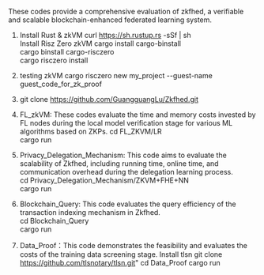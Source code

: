 These codes provide a comprehensive evaluation of zkfhed,  a verifiable and scalable blockchain-enhanced federated learning system.

1. Install Rust & zkVM
curl https://sh.rustup.rs -sSf | sh  
Install Risz Zero zkVM
cargo install cargo-binstall  
cargo binstall cargo-risczero  
cargo risczero install

2. testing zkVM
cargo risczero new my_project --guest-name guest_code_for_zk_proof  

3. git clone https://github.com/GuangguangLu/Zkfhed.git

4. FL_zkVM: These codes evaluate the time and memory costs invested by FL nodes during the local model verification stage for various ML algorithms based on ZKPs.
cd FL_ZKVM/LR  
cargo run

5. Privacy_Delegation_Mechanism: This code aims to evaluate the scalability of Zkfhed, including running time, online time, and communication overhead during the delegation learning process.  
cd Privacy_Delegation_Mechanism/ZKVM+FHE+NN  
cargo run

6. Blockchain_Query: This code evaluates the query efficiency of the transaction indexing mechanism in Zkfhed.  
cd Blockchain_Query  
cargo run  

7. Data_Proof：This code demonstrates the feasibility and evaluates the costs of the training data screening stage.
Install tlsn
git clone https://github.com/tlsnotary/tlsn.git"
cd Data_Proof
cargo run
